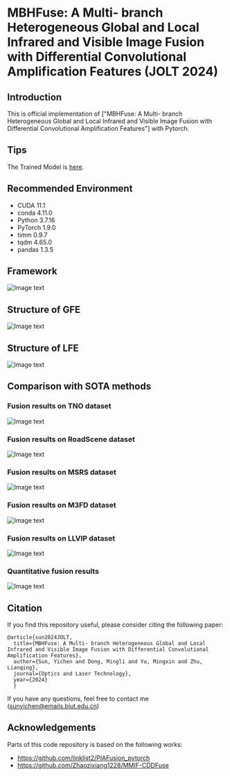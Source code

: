 # MBHFuse: A Multi- branch Heterogeneous Global and Local Infrared and Visible Image Fusion with Differential Convolutional Amplification Features (JOLT 2024)


## Introduction

This is official implementation of ["MBHFuse: A Multi- branch Heterogeneous Global and Local Infrared and Visible Image Fusion with Differential Convolutional Amplification Features"] with Pytorch.


## Tips

The Trained Model is [here](https://pan.baidu.com/s/1t675r_PeK2qPCddDCgKnEg).


## Recommended Environment
 * CUDA 11.1
 * conda 4.11.0
 * Python 3.7.16
 * PyTorch 1.9.0
 * timm 0.9.7
 * tqdm 4.65.0
 * pandas 1.3.5


## Framework
![Image text](https://github.com/sunyichen1994/MBHFuse/blob/main/The%20network%20architecture/The%20network%20architecture.jpg)


## Structure of GFE
![Image text](https://github.com/sunyichen1994/MBHFuse/blob/main/The%20network%20architecture/GFE.jpg)


## Structure of LFE
![Image text](https://github.com/sunyichen1994/MBHFuse/blob/main/The%20network%20architecture/LFE.jpg)


## Comparison with SOTA methods
### Fusion results on TNO dataset
![Image text](https://github.com/sunyichen1994/MBHFuse/blob/main/Qualitative%20evaluation/TNO.jpg)

### Fusion results on RoadScene dataset
![Image text](https://github.com/sunyichen1994/MBHFuse/blob/main/Qualitative%20evaluation/RoadScene.jpg)

### Fusion results on MSRS dataset
![Image text](https://github.com/sunyichen1994/MBHFuse/blob/main/Qualitative%20evaluation/MSRS.jpg)

### Fusion results on M3FD dataset
![Image text](https://github.com/sunyichen1994/MBHFuse/blob/main/Qualitative%20evaluation/M3FD.jpg)

### Fusion results on LLVIP dataset
![Image text](https://github.com/sunyichen1994/MBHFuse/blob/main/Qualitative%20evaluation/LLVIP.jpg)

### Quantitative fusion results
![Image text](https://github.com/sunyichen1994/MBHFuse/blob/main/Qualitative%20evaluation/Quantitative%20fusion%20results.jpg
)


## Citation

If you find this repository useful, please consider citing the following paper:

```
@article{sun2024JOLT,
  title={MBHFuse: A Multi- branch Heterogeneous Global and Local Infrared and Visible Image Fusion with Differential Convolutional Amplification Features},
  author={Sun, Yichen and Dong, Mingli and Yu, Mingxin and Zhu, Lianqing},
  journal={Optics and Laser Technology},
  year={2024}
  }  
```


If you have any questions, feel free to contact me (sunyichen@emails.bjut.edu.cn)


## Acknowledgements

Parts of this code repository is based on the following works:

 * https://github.com/linklist2/PIAFusion_pytorch
 * https://github.com/Zhaozixiang1228/MMIF-CDDFuse
